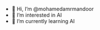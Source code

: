 - 👋 Hi, I’m @mohamedamrmandoor
- 👀 I’m interested in AI
- 🌱 I’m currently learning AI

<!---
mohamedamrmandoor/mohamedamrmandoor is a ✨ special ✨ repository because its `README.md` (this file) appears on your GitHub profile.
You can click the Preview link to take a look at your changes.
--->
